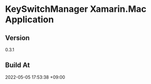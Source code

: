 KeySwitchManager Xamarin.Mac Application
==============================

## Version

0.3.1

## Build At

2022-05-05 17:53:38 +09:00
